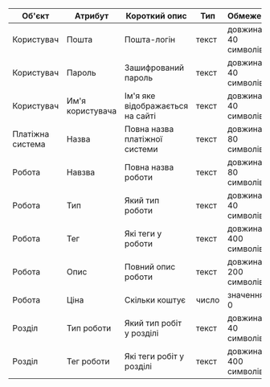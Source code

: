 |Об'єкт|Атрибут|Короткий опис|Тип|Обмеження|
|-|-|-|-|-|
|Користувач|Пошта|Пошта-логін|текст|довжина < 40 символів|
|Користувач|Пароль|Зашифрований пароль|текст|довжина < 40 символів|
|Користувач|Им'я користувача|Ім'я яке відображається на сайті|текст|довжина < 40 символів|
|Платіжна система|Назва|Повна назва платіжної системи|текст|довжина < 80 символів|
|Робота|Навзва|Повна назва роботи|текст|довжина < 80 символів|
|Робота|Тип|Який тип роботи|текст|довжина < 40 символів|
|Робота|Тег|Які теги у роботи|текст|довжина < 400 символів|
|Робота|Опис|Повний опис роботи|текст|довжина < 200 символів|
|Робота|Ціна|Скільки коштує|число|значення > 0|
|Розділ|Тип роботи|Який тип робіт у розділі|текст|довжина < 40 символів|
|Розділ|Тег роботи|Які теги робіт у розділі|текст|довжина < 400 символів|
